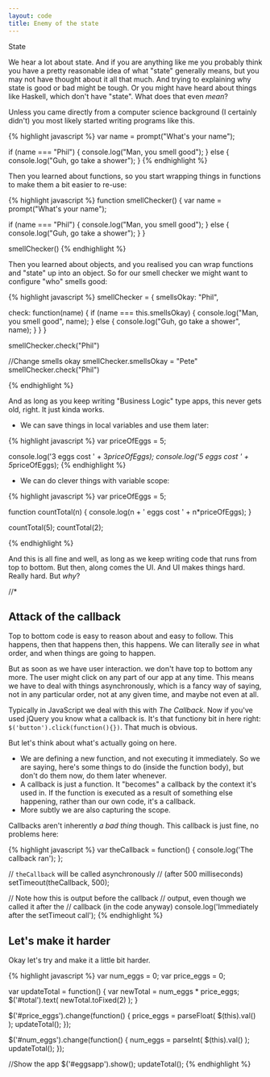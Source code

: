 ```yaml
---
layout: code
title: Enemy of the state
---
```


State

We hear a lot about state. And if you are anything like me you probably think you have a pretty reasonable idea of what "state" generally means, but you may not have thought about it all that much. And trying to explaining why state is good or bad might be tough. Or you might have heard about things like Haskell, which don't have "state". What does that even _mean_?

Unless you came directly from a computer science background (I certainly didn't) you most likely started writing programs like this.

{% highlight javascript %}
var name = prompt("What's your name");

if (name === "Phil") {
  console.log("Man, you smell good");
} else {
  console.log("Guh, go take a shower");
}
{% endhighlight %}

Then you learned about functions, so you start wrapping things in functions to make them a bit easier to re-use:

{% highlight javascript %}
function smellChecker() {
  var name = prompt("What's your name");

  if (name === "Phil") {
    console.log("Man, you smell good");
  } else {
    console.log("Guh, go take a shower");
  }
}

smellChecker()
{% endhighlight %}

Then you learned about objects, and you realised you can wrap functions and "state" up into an object. So for our smell checker we might want to configure "who" smells good:

{% highlight javascript %}
smellChecker = {
  smellsOkay: "Phil",

  check: function(name) {
    if (name === this.smellsOkay) {
      console.log("Man, you smell good", name);
    } else {
      console.log("Guh, go take a shower", name);
    }
  }
}

smellChecker.check("Phil")

//Change smells okay
smellChecker.smellsOkay = "Pete"
smellChecker.check("Phil")

{% endhighlight %}

And as long as you keep writing "Business Logic" type apps, this never gets old, right. It just kinda works.

* We can save things in local variables and use them later:

{% highlight javascript %}
var priceOfEggs = 5;

console.log('3 eggs cost ' + 3*priceOfEggs);
console.log('5 eggs cost ' + 5*priceOfEggs);
{% endhighlight %}

* We can do clever things with variable scope:

{% highlight javascript %}
var priceOfEggs = 5;

function countTotal(n) {
  console.log(n + ' eggs cost ' + n*priceOfEggs);
}

countTotal(5);
countTotal(2);

{% endhighlight %}

And this is all fine and well, as long as we keep writing code that runs from top to bottom. But then, along comes the UI. And UI makes things hard. Really hard. But _why_?

//*

## Attack of the callback

Top to bottom code is easy to reason about and easy to follow. This happens, then that happens then, this happens. We can literally _see_ in what order, and when things are going to happen.

But as soon as we have user interaction. we don't have top to bottom any more. The user might click on any part of our app at any time. This means we have to deal with things asynchronously, which is a fancy way of saying, not in any particular order, not at any given time, and maybe not even at all.

Typically in JavaScript we deal with this with _The Callback_. Now if you've used jQuery you know what a callback is. It's that functiony bit in here right: `$('button').click(function(){})`. That much is obvious.

But let's think about what's actually going on here.

* We are defining a new function, and not executing it immediately. So we are saying, here's some things to do (inside the function body), but don't do them now, do them later whenever.
* A callback is just a function. It "becomes" a callback by the context it's used in. If the function is executed as a result of something else happening, rather than our own code, it's a callback.
* More subtly we are also capturing the scope.

Callbacks aren't inherently _a bad thing_ though. This callback is just fine, no problems here:

{% highlight javascript %}
  var theCallback = function() {
    console.log('The callback ran');
  };
  
  // `theCallback` will be called asynchronously
  // (after 500 milliseconds)
  setTimeout(theCallback, 500);

  // Note how this is output before the callback 
  // output, even though we called it after the
  // callback (in the code anyway)
  console.log('Immediately after the setTimeout call');
{% endhighlight %}


## Let's make it harder

Okay let's try and make it a little bit harder.


{% highlight javascript %}
  var num_eggs = 0;
  var price_eggs = 0;

  var updateTotal = function() {
    var newTotal = num_eggs * price_eggs;
    $('#total').text( newTotal.toFixed(2) );
  }

  $('#price_eggs').change(function() {
    price_eggs = parseFloat( $(this).val() );
    updateTotal();
  });

  $('#num_eggs').change(function() {
    num_eggs = parseInt( $(this).val() );
    updateTotal();
  });

  //Show the app
  $('#eggsapp').show();
  updateTotal();
{% endhighlight %}

<div id="eggsapp" style="display: none">
  <h3>Egg Counter</h3>
  <table>
    <tr>
      <td>
        <select id="price_eggs">
          <option>Choose your eggs</option>
          <option value="5">Free-range eggs (£5)</option>
          <option value="0.2">Rotten eggs (£0.20)</option>
        </select>
      </td>
      <td>
        <select id="num_eggs">
          <option>How many?</option>
          <option value="1">One</option>
          <option value="6">Half a dozen</option>
          <option value="12">A full dozen</option>
        </select>
      </td>
      <td font-size="small">Total: <span id="total"></span></td>
    </tr>
  </table>
</div>


